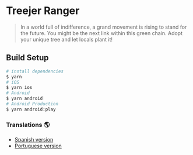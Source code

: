 # Treejer Ranger

> In a world full of indifference, a grand movement is rising to stand for the future. You might be the next link within this green chain. Adopt your unique tree and let locals plant it!

## Build Setup

```bash
# install dependencies
$ yarn
# iOS
$ yarn ios
# Android
$ yarn android
# Android Production
$ yarn android:play
```

### Translations :earth_americas:

- [Spanish version](./translations/README-es.md)
- [Portuguese version](./translations/README-pt-br.md)